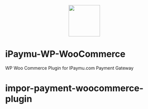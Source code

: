 <p align="center"><img width="100" src="https://cdn.techinasia.com/data/images/fjt8UjCycbYbjvWOJnm6ZYzLs1ImjMesrAv6oiML.jpeg"></p>

# iPaymu-WP-WooCommerce
WP Woo Commerce Plugin for IPaymu.com Payment Gateway
# impor-payment-woocommerce-plugin
